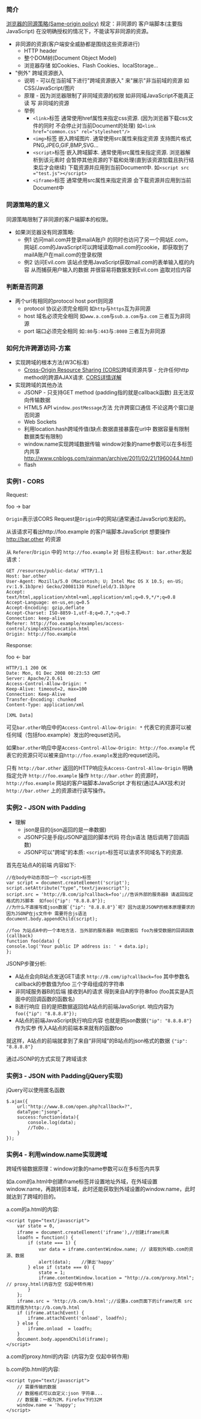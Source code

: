 ### 简介

[浏览器的同源策略](https://developer.mozilla.org/zh-CN/docs/Web/Security/Same-origin_policy)[(Same-origin policy)](https://developer.mozilla.org/en-US/docs/Web/Security/Same-origin_policy)
规定：非同源的 客户端脚本(主要指JavaScript) 在没明确授权的情况下，不能读写非同源的资源。

* 非同源的资源(客户端安全威胁都是围绕这些资源进行)
  * HTTP header
  * 整个DOM树(Document Object Model)
  * 浏览器存储 如Cookies、Flash Cookies、localStorage...
* "例外" 跨域资源嵌入
  * 说明 - 可以在当前域下进行"跨域资源嵌入" 来"展示"非当前域的资源 如CSS/JavaScript/图片
  * 原理 - 因为浏览器限制了非同域资源的权限 如非同域JavaScript不能真正 读 写 非同域的资源
  * 举例
    * `<link>`标签 通常使用href属性来指定css资源. (因为浏览器下载css文件的同时 不会停止对当前Document的处理) 如`<link href="common.css" rel="stylesheet"/>`
    * `<img>`标签 嵌入跨域图片. 通常使用src属性来指定资源 支持图片格式PNG,JPEG,GIF,BMP,SVG...
    * `<script>`标签 嵌入跨域脚本. 通常使用src属性来指定资源. 浏览器解析到该元素时 会暂停其他资源的下载和处理(直到该资源加载且执行结束后才会继续) 下载资源并应用到当前Document中. 如`<script src ="test.js"></script>`
    * `<iframe>`标签 通常使用src属性来指定资源 会下载资源并应用到当前Document中

### 同源策略的意义

同源策略限制了非同源的客户端脚本的权限。

* 如果浏览器没有同源策略:
  * 例1 访问mail.com并登录mailA账户 的同时也访问了另一个网站E.com，网站E.com的JavaScript可以跨域读取mail.com的cookie，即获取到了mailA账户在mail.com的登录权限
  * 例2 访问Evil.com 该站点使用JavaScript获取mail.com的表单输入框的内容 从而捕获用户输入的数据 并很容易将数据发到Evil.com 盗取对应内容

### 判断是否同源

* 两个url有相同的protocol host port则同源
  * protocol 协议必须完全相同 如`http`与`https`互为非同源
  * host 域名必须完全相同 如`www.a.com`与`sub.a.com`与`a.com` 三者互为非同源
  * port 端口必须完全相同 如`:80`与`:443`与`:8080` 三者互为非同源

### 如何允许跨源访问-方案

* 实现跨域的根本方法(W3C标准)
  * [Cross-Origin Resource Sharing (CORS)](https://developer.mozilla.org/zh-CN/docs/Web/HTTP/Access_control_CORS)跨域资源共享 - 允许任何http method的跨源AJAX请求. [CORS详情详解](http://www.ruanyifeng.com/blog/2016/04/cors.html)
* 实现跨域的其他办法
  * JSONP - 只支持GET method (padding指的就是callback函数) 且无法双向传输数据
  * HTML5 API `window.postMessage`方法 允许跨窗口通信 不论这两个窗口是否同源
  * Web Sockets
  * 利用location.hash跨域传值(缺点:数据直接暴露在url中 数据容量有限制 数据类型有限制)
  * window.name实现跨域数据传输 window对象的name参数可以在多标签内共享 http://www.cnblogs.com/rainman/archive/2011/02/21/1960044.html)
  * flash

### 实例1 - CORS

Request:

foo -> bar

`Origin`表示该CORS Request是`Origin`中的网站(通常通过JavaScript)发起的。

从该请求可看出http://foo.example 的客户端脚本JavaScript 想要操作 http://bar.other 的资源

从 `Referer`/`Origin` 中的 `http://foo.example` 对 目标主机`Host: bar.other`发起请求：
```
GET /resources/public-data/ HTTP/1.1
Host: bar.other
User-Agent: Mozilla/5.0 (Macintosh; U; Intel Mac OS X 10.5; en-US; rv:1.9.1b3pre) Gecko/20081130 Minefield/3.1b3pre
Accept: text/html,application/xhtml+xml,application/xml;q=0.9,*/*;q=0.8
Accept-Language: en-us,en;q=0.5
Accept-Encoding: gzip,deflate
Accept-Charset: ISO-8859-1,utf-8;q=0.7,*;q=0.7
Connection: keep-alive
Referer: http://foo.example/examples/access-control/simpleXSInvocation.html
Origin: http://foo.example
```


Response:

foo <- bar

```
HTTP/1.1 200 OK
Date: Mon, 01 Dec 2008 00:23:53 GMT
Server: Apache/2.0.61 
Access-Control-Allow-Origin: *
Keep-Alive: timeout=2, max=100
Connection: Keep-Alive
Transfer-Encoding: chunked
Content-Type: application/xml

[XML Data]
```

可见`bar.other`响应中的`Access-Control-Allow-Origin: *` 代表它的资源可以被任何域（包括foo.example）发出的requset访问。

如果`bar.other`响应中是`Access-Control-Allow-Origin: http://foo.example` 代表它的资源只可以被来自`http://foo.example`发出的requset访问。

只有 `http://bar.other` 返回的HTTP响应头`Access-Control-Allow-Origin` 明确指定允许 `http://foo.example` 操作 `http://bar.other` 的资源时，`http://foo.example` 网站的客户端脚本JavaScript 才有权(通过AJAX技术)对 `http://bar.other` 上的资源进行读写操作。

### 实例2 - JSON with Padding
 
* 理解
  * json是目的(json返回的是一串数据)
  * JSONP只是手段(JSONP返回的脚本代码 符合js语法 随后调用了回调函数)
  * JSONP可以"跨域"的本质: `<script>`标签可以请求不同域名下的资源.
 
首先在站点A的前端 内容如下:

```
//在body中动态添加一个 <script>标签
var script = document.createElement('script');
script.setAttribute("type","text/javascript");
script.src = 'http://B.com/ip?callback=foo';//告诉外部的服务器B 请返回指定格式的JS脚本  如foo({"ip": "8.8.8.8"}); 
//为什么不直接写成json数据`{"ip": "8.8.8.8"}`呢? 因为这是JSONP的根本原理要求的 因为JSONP在js文件中 需要符合js语法
document.body.appendChild(script);

//foo 为站点A中的一个本地方法. 当外部的服务器B 响应数据后 foo为接受数据的回调函数(callback)
function foo(data) {
console.log('Your public IP address is: ' + data.ip);
};
```

JSONP步骤分析:
* A站点会向B站点发送GET请求 `http://B.com/ip?callback=foo` 其中参数名callback的参数值为foo 三个字母组成的字符串
* 非同域服务器B的后端 接收到A的请求 得到来自A的字符串foo (foo其实是A页面中的回调函数的函数名)
* B进行响应 目的是把数据返回给A站点的前端JavaScript. 响应内容为`foo({"ip": "8.8.8.8"});`
* A站点的前端JavaScript执行响应内容 也就是把json数据`{"ip": "8.8.8.8"}`作为实参 传入A站点的前端本来就有的函数foo

就这样，A站点的前端就拿到了来自“非同域”的B站点的json格式的数据 `{"ip": "8.8.8.8"}`

通过JSONP的方式实现了跨域请求


### 实例3 - JSON with Padding(jQuery实现)

jQuery可以使用匿名函数

```
$.ajax({
    url:"http://www.B.com/open.php?callback=?",
    dataType:"jsonp",
    success:function(data){
        console.log(data);
        //ToDo..
    }
});    
```

### 实例4 - 利用window.name实现跨域

跨域传输数据原理：window对象的name参数可以在多标签内共享

如a.com的a.html中创建iframe标签并设置地址外域，在外域设置window.name，再跳转回本域，此时还能获取到外域设置的window.name，此时就达到了跨域的目的。

a.com的a.html的内容:
```
<script type="text/javascript">
    var state = 0, 
    iframe = document.createElement('iframe'),//创建iframe元素
    loadfn = function() {
        if (state === 1) {
            var data = iframe.contentWindow.name; // 读取到外域b.com的资源、数据
            alert(data);    //弹出'happy'
        } else if (state === 0) {
            state = 1;
            iframe.contentWindow.location = "http://a.com/proxy.html"; // proxy.html(内容为空 仅起中转作用)
        }  
    };
    iframe.src = 'http://b.com/b.html';//设置a.com页面下的iframe元素 src属性的值为http://b.com/b.html
    if (iframe.attachEvent) {
        iframe.attachEvent('onload', loadfn);
    } else {
        iframe.onload  = loadfn;
    }
    document.body.appendChild(iframe);
</script>
```

a.com的proxy.html的内容:
(内容为空 仅起中转作用)


b.com的b.html的内容:
```
<script type="text/javascript">
    // 需要传输的数据
    // 数据格式可以自定义:json 字符串...
    // 数据量：一般为2M，Firefox下约32M
    window.name = 'happy';
</script>
```
